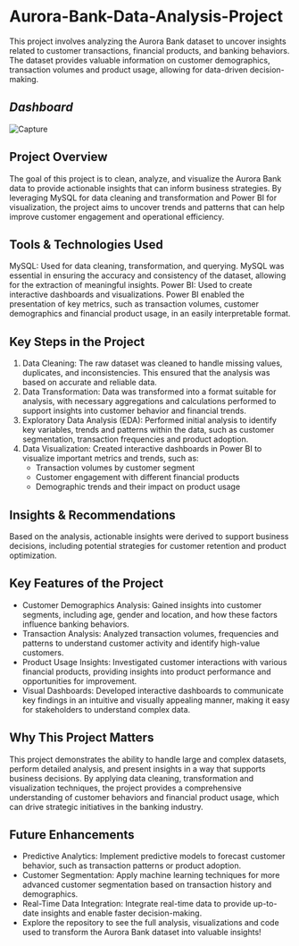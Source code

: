 # Aurora-Bank-Data-Analysis-Project
This project involves analyzing the Aurora Bank dataset to uncover insights related to customer transactions, financial products, and banking behaviors.
The dataset provides valuable information on customer demographics, transaction volumes and product usage, allowing for data-driven decision-making.

## *Dashboard*
![Capture](https://github.com/user-attachments/assets/8626df14-0f80-4c65-b699-94ab1353c70a)


## Project Overview
The goal of this project is to clean, analyze, and visualize the Aurora Bank data to provide actionable insights that can inform business strategies. By leveraging MySQL for data cleaning and transformation and Power BI for visualization, the project aims to uncover trends and patterns that can help improve customer engagement and operational efficiency.

## Tools & Technologies Used
MySQL: Used for data cleaning, transformation, and querying. MySQL was essential in ensuring the accuracy and consistency of the dataset, allowing for the extraction of meaningful insights.
Power BI: Used to create interactive dashboards and visualizations. Power BI enabled the presentation of key metrics, such as transaction volumes, customer demographics and financial product usage, in an easily interpretable format.

## Key Steps in the Project
1. Data Cleaning: The raw dataset was cleaned to handle missing values, duplicates, and inconsistencies. This ensured that the analysis was based on accurate and reliable data.
2. Data Transformation: Data was transformed into a format suitable for analysis, with necessary aggregations and calculations performed to support insights into customer behavior and financial trends.
3. Exploratory Data Analysis (EDA): Performed initial analysis to identify key variables, trends and patterns within the data, such as customer segmentation, transaction frequencies and product adoption.
4. Data Visualization: Created interactive dashboards in Power BI to visualize important metrics and trends, such as:
    * Transaction volumes by customer segment
    * Customer engagement with different financial products
    * Demographic trends and their impact on product usage
## Insights & Recommendations
  Based on the analysis, actionable insights were derived to support business decisions, including potential strategies for customer retention and product optimization.

## Key Features of the Project
  * Customer Demographics Analysis: Gained insights into customer segments, including age, gender and location, and how these factors influence banking behaviors.
  * Transaction Analysis: Analyzed transaction volumes, frequencies and patterns to understand customer activity and identify high-value customers.
  * Product Usage Insights: Investigated customer interactions with various financial products, providing insights into product performance and opportunities for improvement.
  * Visual Dashboards: Developed interactive dashboards to communicate key findings in an intuitive and visually appealing manner, making it easy for stakeholders to understand complex data.

## Why This Project Matters
This project demonstrates the ability to handle large and complex datasets, perform detailed analysis, and present insights in a way that supports business decisions.
By applying data cleaning, transformation and visualization techniques, the project provides a comprehensive understanding of customer behaviors and financial product usage, which can drive strategic initiatives in the banking industry.

## Future Enhancements
* Predictive Analytics: Implement predictive models to forecast customer behavior, such as transaction patterns or product adoption.
* Customer Segmentation: Apply machine learning techniques for more advanced customer segmentation based on transaction history and demographics.
* Real-Time Data Integration: Integrate real-time data to provide up-to-date insights and enable faster decision-making.
* Explore the repository to see the full analysis, visualizations and code used to transform the Aurora Bank dataset into valuable insights!

